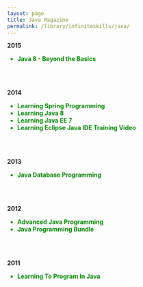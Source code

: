 ```yaml
---
layout: page
title: Java Magazine
permalink: /library/infiniteskills/java/
---
```



<strong>2015</strong>


<ul>
    <li style="color:green"><strong>Java 8 - Beyond the Basics</strong></li>
</ul>

<br/><br/>

<strong>2014</strong>


<ul>
    <li style="color:green"><strong>Learning Spring Programming</strong></li>
    <li style="color:green"><strong>Learning Java 8</strong></li>
    <li style="color:green"><strong>Learning Java EE 7</strong></li>
    <li style="color:green"><strong>Learning Eclipse Java IDE Training Video</strong></li>
</ul>


<br/><br/>

<strong>2013</strong>

<ul>
    <li style="color:green"><strong>Java Database Programming</strong></li>

</ul>


<br/><br/>

<strong>2012</strong>

<ul>
    <li style="color:green"><strong>Advanced Java Programming</strong></li>
    <li style="color:green"><strong>Java Programming Bundle</strong></li>
</ul>



<br/><br/>

<strong>2011</strong>

<ul>
    <li style="color:green"><strong>Learning To Program In Java </strong></li>

</ul>
